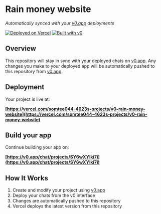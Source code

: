 # Rain money website

*Automatically synced with your [v0.app](https://v0.app) deployments*

[![Deployed on Vercel](https://img.shields.io/badge/Deployed%20on-Vercel-black?style=for-the-badge&logo=vercel)](https://vercel.com/somtee044-4623s-projects/v0-rain-money-website)
[![Built with v0](https://img.shields.io/badge/Built%20with-v0.app-black?style=for-the-badge)](https://v0.app/chat/projects/SY6wXYIki7i)

## Overview

This repository will stay in sync with your deployed chats on [v0.app](https://v0.app).
Any changes you make to your deployed app will be automatically pushed to this repository from [v0.app](https://v0.app).

## Deployment

Your project is live at:

**[https://vercel.com/somtee044-4623s-projects/v0-rain-money-website](https://vercel.com/somtee044-4623s-projects/v0-rain-money-website)**

## Build your app

Continue building your app on:

**[https://v0.app/chat/projects/SY6wXYIki7i](https://v0.app/chat/projects/SY6wXYIki7i)**

## How It Works

1. Create and modify your project using [v0.app](https://v0.app)
2. Deploy your chats from the v0 interface
3. Changes are automatically pushed to this repository
4. Vercel deploys the latest version from this repository